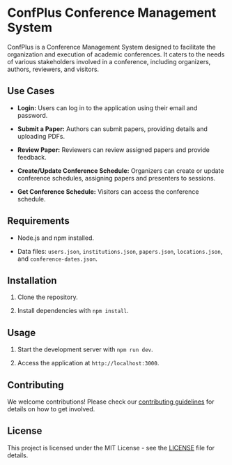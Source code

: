 # ConfPlus Conference Management System

ConfPlus is a Conference Management System designed to facilitate the organization and execution of academic conferences. It caters to the needs of various stakeholders involved in a conference, including organizers, authors, reviewers, and visitors.

## Use Cases

- **Login:** Users can log in to the application using their email and password.

- **Submit a Paper:** Authors can submit papers, providing details and uploading PDFs.

- **Review Paper:** Reviewers can review assigned papers and provide feedback.

- **Create/Update Conference Schedule:** Organizers can create or update conference schedules, assigning papers and presenters to sessions.

- **Get Conference Schedule:** Visitors can access the conference schedule.

## Requirements

- Node.js and npm installed.

- Data files: `users.json`, `institutions.json`, `papers.json`, `locations.json`, and `conference-dates.json`.

## Installation

1. Clone the repository.

2. Install dependencies with `npm install`.

## Usage

1. Start the development server with `npm run dev`.

2. Access the application at `http://localhost:3000`.

## Contributing

We welcome contributions! Please check our [contributing guidelines](CONTRIBUTING.md) for details on how to get involved.

## License

This project is licensed under the MIT License - see the [LICENSE](LICENSE) file for details.
